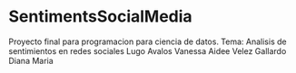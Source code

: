 # SentimentsSocialMedia
Proyecto final para programacion para ciencia de datos. Tema: Analisis de sentimientos en redes sociales
Lugo Avalos Vanessa Aidee
Velez Gallardo Diana Maria

